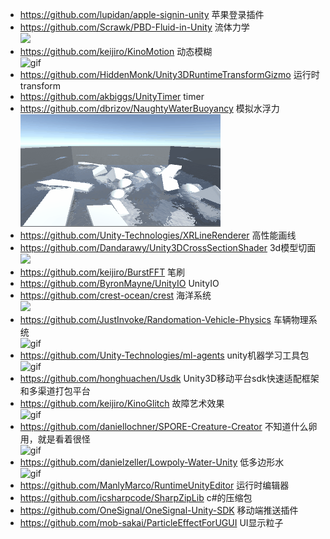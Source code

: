 - https://github.com/lupidan/apple-signin-unity 苹果登录插件
- https://github.com/Scrawk/PBD-Fluid-in-Unity 流体力学
<br/>![](https://github.com/Scrawk/PBD-Fluid-in-Unity/raw/master/Media/PBDFluid6.jpg)
- https://github.com/keijiro/KinoMotion 动态模糊
<br/>![gif](https://camo.githubusercontent.com/ef264a57159b86c764b4434688f8bc821545c585f7d8aec8da463e32817a7b21/68747470733a2f2f692e696d6775722e636f6d2f556b4a76576e632e676966)
- https://github.com/HiddenMonk/Unity3DRuntimeTransformGizmo 运行时transform
- https://github.com/akbiggs/UnityTimer timer
- https://github.com/dbrizov/NaughtyWaterBuoyancy 模拟水浮力 
<br/>![gif](https://github.com/dbrizov/dbrizov.github.io/blob/master/images/project-images/water-buoyancy/idle.gif)
- https://github.com/Unity-Technologies/XRLineRenderer 高性能画线
- https://github.com/Dandarawy/Unity3DCrossSectionShader 3d模型切面 
<br/>![](https://camo.githubusercontent.com/b7c8365e0152b8bf8e64f043269f236353fed226b1733f9d92e4d271c1725c49/68747470733a2f2f646c2e64726f70626f782e636f6d2f732f746b66347171396f3036396e71786d2f63726f737353656374696f6e476974687562486f6d65322e706e673f646c3d30)
- https://github.com/keijiro/BurstFFT 笔刷
- https://github.com/ByronMayne/UnityIO UnityIO
- https://github.com/crest-ocean/crest 海洋系统
<br/>![](https://raw.githubusercontent.com/huwb/crest-oceanrender/master/img/teaser5.png)
- https://github.com/JustInvoke/Randomation-Vehicle-Physics 车辆物理系统
<br/>![gif](https://images1.uwa4d.com/solution/screenshot/5b56371dd7f10a201fd8aaa0/thumbnail.gif)
- https://github.com/Unity-Technologies/ml-agents unity机器学习工具包
<br/>![gif](https://images1.uwa4d.com/solution/screenshot/5b3da963d6d8c0171a930657/thumbnail.gif)
- https://github.com/honghuachen/Usdk Unity3D移动平台sdk快速适配框架和多渠道打包平台
- https://github.com/keijiro/KinoGlitch 故障艺术效果
<br/>![gif](https://camo.githubusercontent.com/b5346f02f8d074887ed33851e597ada621a72fce6757d51944d0e4091bcdd604/687474703a2f2f33332e6d656469612e74756d626c722e636f6d2f66313735306436353533383137653332623961393731366264386432356630652f74756d626c725f6e71777871384b7738613171696f3436396f325f3430302e676966)
- https://github.com/daniellochner/SPORE-Creature-Creator 不知道什么卵用，就是看着很怪
<br/>![gif](https://images1.uwa4d.com/solution/screenshot/5f7126740f247485d94872e3/thumbnail.gif)
- https://github.com/danielzeller/Lowpoly-Water-Unity 低多边形水
<br/>![gif](https://github.com/danielzeller/Lowpoly-Water-Unity/raw/master/1.gif?raw=true)
- https://github.com/ManlyMarco/RuntimeUnityEditor 运行时编辑器
<br/>[](https://user-images.githubusercontent.com/39247311/64476158-ce1a4c00-d18b-11e9-97d6-084452cdbf0a.PNG)
- https://github.com/icsharpcode/SharpZipLib c#的压缩包
- https://github.com/OneSignal/OneSignal-Unity-SDK 移动端推送插件
- https://github.com/mob-sakai/ParticleEffectForUGUI UI显示粒子
